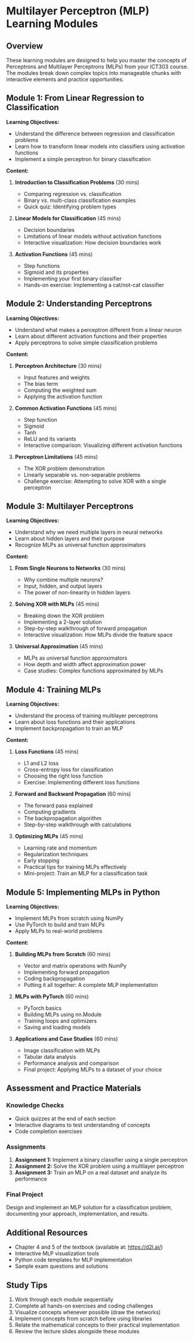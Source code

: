 # Multilayer Perceptron (MLP) Learning Modules

## Overview
These learning modules are designed to help you master the concepts of Perceptrons and Multilayer Perceptrons (MLPs) from your ICT303 course. The modules break down complex topics into manageable chunks with interactive elements and practice opportunities.

## Module 1: From Linear Regression to Classification
**Learning Objectives:**
- Understand the difference between regression and classification problems
- Learn how to transform linear models into classifiers using activation functions
- Implement a simple perceptron for binary classification

**Content:**
1. **Introduction to Classification Problems** (30 mins)
   - Comparing regression vs. classification
   - Binary vs. multi-class classification examples
   - Quick quiz: Identifying problem types

2. **Linear Models for Classification** (45 mins)
   - Decision boundaries
   - Limitations of linear models without activation functions
   - Interactive visualization: How decision boundaries work

3. **Activation Functions** (45 mins)
   - Step functions
   - Sigmoid and its properties
   - Implementing your first binary classifier
   - Hands-on exercise: Implementing a cat/not-cat classifier

## Module 2: Understanding Perceptrons
**Learning Objectives:**
- Understand what makes a perceptron different from a linear neuron
- Learn about different activation functions and their properties
- Apply perceptrons to solve simple classification problems

**Content:**
1. **Perceptron Architecture** (30 mins)
   - Input features and weights
   - The bias term
   - Computing the weighted sum
   - Applying the activation function

2. **Common Activation Functions** (45 mins)
   - Step function
   - Sigmoid
   - Tanh
   - ReLU and its variants
   - Interactive comparison: Visualizing different activation functions

3. **Perceptron Limitations** (45 mins)
   - The XOR problem demonstration
   - Linearly separable vs. non-separable problems
   - Challenge exercise: Attempting to solve XOR with a single perceptron

## Module 3: Multilayer Perceptrons
**Learning Objectives:**
- Understand why we need multiple layers in neural networks
- Learn about hidden layers and their purpose
- Recognize MLPs as universal function approximators

**Content:**
1. **From Single Neurons to Networks** (30 mins)
   - Why combine multiple neurons?
   - Input, hidden, and output layers
   - The power of non-linearity in hidden layers

2. **Solving XOR with MLPs** (45 mins)
   - Breaking down the XOR problem
   - Implementing a 2-layer solution
   - Step-by-step walkthrough of forward propagation
   - Interactive visualization: How MLPs divide the feature space

3. **Universal Approximation** (45 mins)
   - MLPs as universal function approximators
   - How depth and width affect approximation power
   - Case studies: Complex functions approximated by MLPs

## Module 4: Training MLPs
**Learning Objectives:**
- Understand the process of training multilayer perceptrons
- Learn about loss functions and their applications
- Implement backpropagation to train an MLP

**Content:**
1. **Loss Functions** (45 mins)
   - L1 and L2 loss
   - Cross-entropy loss for classification
   - Choosing the right loss function
   - Exercise: Implementing different loss functions

2. **Forward and Backward Propagation** (60 mins)
   - The forward pass explained
   - Computing gradients
   - The backpropagation algorithm
   - Step-by-step walkthrough with calculations

3. **Optimizing MLPs** (45 mins)
   - Learning rate and momentum
   - Regularization techniques
   - Early stopping
   - Practical tips for training MLPs effectively
   - Mini-project: Train an MLP for a classification task

## Module 5: Implementing MLPs in Python
**Learning Objectives:**
- Implement MLPs from scratch using NumPy
- Use PyTorch to build and train MLPs
- Apply MLPs to real-world problems

**Content:**
1. **Building MLPs from Scratch** (60 mins)
   - Vector and matrix operations with NumPy
   - Implementing forward propagation
   - Coding backpropagation
   - Putting it all together: A complete MLP implementation

2. **MLPs with PyTorch** (60 mins)
   - PyTorch basics
   - Building MLPs using nn.Module
   - Training loops and optimizers
   - Saving and loading models

3. **Applications and Case Studies** (60 mins)
   - Image classification with MLPs
   - Tabular data analysis
   - Performance analysis and comparison
   - Final project: Applying MLPs to a dataset of your choice

## Assessment and Practice Materials

### Knowledge Checks
- Quick quizzes at the end of each section
- Interactive diagrams to test understanding of concepts
- Code completion exercises

### Assignments
1. **Assignment 1:** Implement a binary classifier using a single perceptron
2. **Assignment 2:** Solve the XOR problem using a multilayer perceptron
3. **Assignment 3:** Train an MLP on a real dataset and analyze its performance

### Final Project
Design and implement an MLP solution for a classification problem, documenting your approach, implementation, and results.

## Additional Resources
- Chapter 4 and 5 of the textbook (available at: https://d2l.ai/)
- Interactive MLP visualization tools
- Python code templates for MLP implementation
- Sample exam questions and solutions

## Study Tips
1. Work through each module sequentially
2. Complete all hands-on exercises and coding challenges
3. Visualize concepts whenever possible (draw the networks)
4. Implement concepts from scratch before using libraries
5. Relate the mathematical concepts to their practical implementation
6. Review the lecture slides alongside these modules
